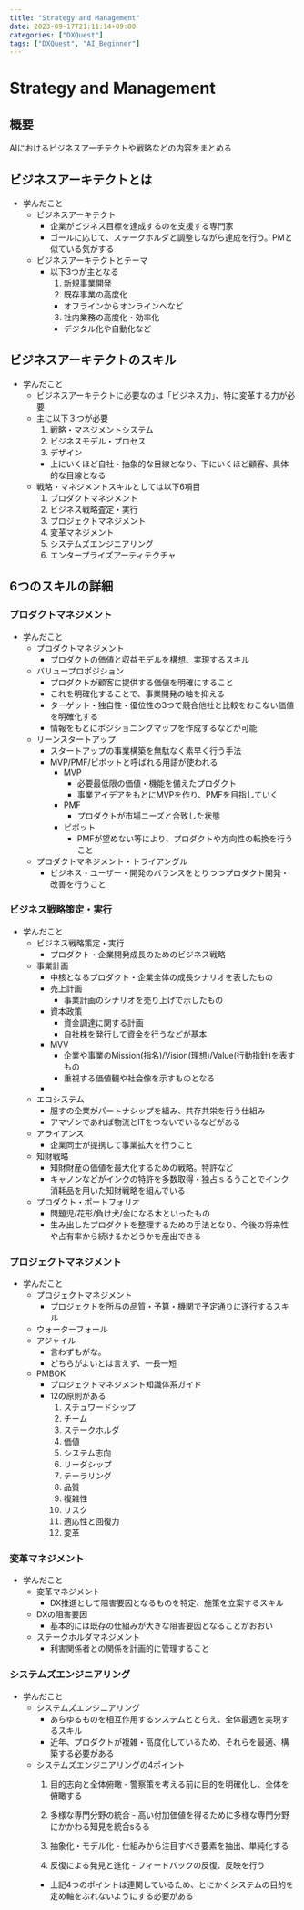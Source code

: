 ```yaml
---
title: "Strategy and Management"
date: 2023-09-17T21:11:14+09:00
categories: ["DXQuest"]
tags: ["DXQuest", "AI_Beginner"]
---
```

# Strategy and Management

## 概要

AIにおけるビジネスアーチテクトや戦略などの内容をまとめる

## ビジネスアーキテクトとは

- 学んだこと
  - ビジネスアーキテクト 
    - 企業がビジネス目標を達成するのを支援する専門家
    - ゴールに応じて、ステークホルダと調整しながら達成を行う。PMと似ている気がする
  - ビジネスアーキテクトとテーマ
    - 以下3つが主となる
      1. 新規事業開発
      2. 既存事業の高度化
        - オフラインからオンラインへなど
      3. 社内業務の高度化・効率化
        - デジタル化や自動化など

## ビジネスアーキテクトのスキル

- 学んだこと
  - ビジネスアーキテクトに必要なのは「ビジネス力」、特に変革する力が必要
  - 主に以下３つが必要
    1. 戦略・マネジメントシステム
    2. ビジネスモデル・プロセス
    3. デザイン
    - 上にいくほど自社・抽象的な目線となり、下にいくほど顧客、具体的な目線となる
  - 戦略・マネジメントスキルとしては以下6項目
    1. プロダクトマネジメント
    2. ビジネス戦略査定・実行
    3. プロジェクトマネジメント
    4. 変革マネジメント
    5. システムズエンジニアリング
    6. エンタープライズアーティテクチャ
  
## 6つのスキルの詳細

### プロダクトマネジメント

- 学んだこと
  - プロダクトマネジメント
    - プロダクトの価値と収益モデルを構想、実現するスキル
  - バリュープロポジション
    - プロダクトが顧客に提供する価値を明確にすること
    - これを明確化することで、事業開発の軸を抑える
    - ターゲット・独自性・優位性の3つで競合他社と比較をおこない価値を明確化する
    - 情報をもとにポジショニングマップを作成するなどが可能
  - リーンスタートアップ
    - スタートアップの事業構築を無駄なく素早く行う手法
    - MVP/PMF/ピボットと呼ばれる用語が使われる
      - MVP
        - 必要最低限の価値・機能を備えたプロダクト
        - 事業アイデアをもとにMVPを作り、PMFを目指していく
      - PMF
        - プロダクトが市場ニーズと合致した状態
      - ピボット
        - PMFが望めない等により、プロダクトや方向性の転換を行うこと
  - プロダクトマネジメント・トライアングル
    - ビジネス・ユーザー・開発のバランスをとりつつプロダクト開発・改善を行うこと
    
### ビジネス戦略策定・実行

- 学んだこと
  - ビジネス戦略策定・実行
    - プロダクト・企業開発成長のためのビジネス戦略
  - 事業計画
    - 中核となるプロダクト・企業全体の成長シナリオを表したもの
    - 売上計画
      - 事業計画のシナリオを売り上げで示したもの
    - 資本政策
      - 資金調達に関する計画
      - 自社株を発行して資金を行うなどが基本
    - MVV
      - 企業や事業のMission(指名)/Vision(理想)/Value(行動指針)を表すもの
      - 重視する価値観や社会像を示すものとなる
    - 
  - エコシステム
    - 服すの企業がパートナシップを組み、共存共栄を行う仕組み
    - アマゾンであれば物流とITをつないでいるなどがある
  - アライアンス
    - 企業同士が提携して事業拡大を行うこと
  - 知財戦略
    - 知財財産の価値を最大化するための戦略。特許など
    - キャノンなどがインクの特許を多数取得・独占ｓるうことでインク消耗品を用いた知財戦略を組んでいる
  - プロダクト・ポートフォリオ
    - 問題児/花形/負け犬/金になる木といったもの
    - 生み出したプロダクトを整理するための手法となり、今後の将来性や占有率から続けるかどうかを産出できる
    
### プロジェクトマネジメント

- 学んだこと
  - プロジェクトマネジメント
    - プロジェクトを所与の品質・予算・機関で予定通りに遂行するスキル
  - ウォーターフォール
  - アジャイル
    - 言わずもがな。
    - どちらがよいとは言えず、一長一短
  - PMBOK
    - プロジェクトマネジメント知識体系ガイド
    - 12の原則がある
        1. スチュワードシップ
        2. チーム
        3. ステークホルダ
        4. 価値
        5. システム志向
        6. リーダシップ
        7. テーラリング
        8. 品質
        9. 複雑性
        10. リスク
        11. 適応性と回復力
        12. 変革
        
### 変革マネジメント

- 学んだこと
  - 変革マネジメント
    - DX推進として阻害要因となるものを特定、施策を立案するスキル
  - DXの阻害要因
    - 基本的には既存の仕組みが大きな阻害要因となることがおおい
  - ステークホルダマネジメント
    - 利害関係者との関係を計画的に管理すること

### システムズエンジニアリング

- 学んだこと
  - システムズエンジニアリング
    - あらゆるものを相互作用するシステムととらえ、全体最適を実現するスキル
    - 近年、プロダクトが複雑・高度化しているため、それらを最適、構築する必要がある
  - システムズエンジニアリングの4ポイント
      1. 目的志向と全体俯瞰
        - 警察策を考える前に目的を明確化し、全体を俯瞰する

      2. 多様な専門分野の統合
        - 高い付加価値を得るために多様な専門分野にかかわる知見を統合sるる
      3. 抽象化・モデル化
        - 仕組みから注目すべき要素を抽出、単純化する
      4. 反復による発見と進化
        - フィードバックの反復、反映を行う
    - 上記4つのポイントは連関しているため、とにかくシステムの目的を定め軸をぶれないようにする必要がある